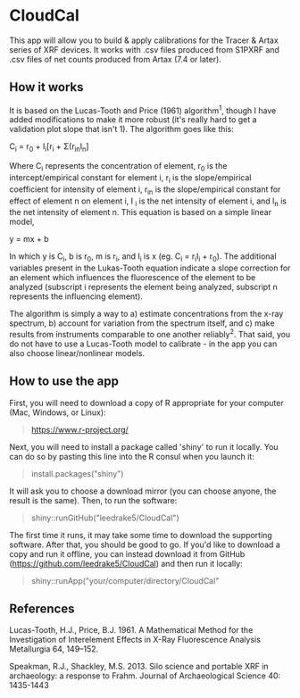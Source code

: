# CloudCal

This app will allow you to build & apply calibrations for the Tracer & Artax series of XRF devices. It works with .csv files produced from S1PXRF and .csv files of net counts produced from Artax (7.4 or later). 

## How it works
It is based on the Lucas-Tooth and Price (1961) algorithm<sup>1</sup>, though I have added modifications to make it more robust (it's really hard to get a validation plot slope that isn't 1). The algorithm goes like this:

C<sub>i</sub> = r<sub>0</sub> + I<sub>i</sub>[r<sub>i</sub> + Σ(r<sub>in</sub>I<sub>n</sub>]

Where C<sub>i</sub> represents the concentration of element, r<sub>0</sub> is the intercept/empirical constant for element i, r<sub>i</sub> is the slope/empirical coefficient for intensity of element i, r<sub>in</sub> is the slope/empirical constant for effect of element n on element i, I <sub>i</sub> is the net intensity of element i, and I<sub>n</sub> is the net intensity of element n. This equation is based on a simple linear model, 

y = mx + b

In which y is C<sub>i</sub>, b is r<sub>0</sub>, m is r<sub>i</sub>, and I<sub>i</sub> is x (eg. C<sub>i</sub> = r<sub>i</sub>I<sub>i</sub> + r<sub>0</sub>). The additional variables present in the Lukas-Tooth equation indicate a slope correction for an element which influences the fluorescence of the element to be analyzed (subscript i represents the element being analyzed, subscript n represents the influencing element). 

The algorithm is simply a way to a) estimate concentrations from the x-ray spectrum, b) account for variation from the spectrum itself, and c) make results from instruments comparable to one another reliably<sup>2</sup>. That said, you do not have to use a Lucas-Tooth model to calibrate - in the app you can also choose linear/nonlinear models. 


## How to use the app

First, you will need to download a copy of R appropriate for your computer (Mac, Windows, or Linux): 

>https://www.r-project.org/

Next, you will need to install a package called 'shiny' to run it locally. You can do so by pasting this line into the R consul when you launch it:

>install.packages("shiny")


It will ask you to choose a download mirror (you can choose anyone, the result is the same). Then, to run the software:

>shiny::runGitHub("leedrake5/CloudCal")

The first time it runs, it may take some time to download the supporting software. After that, you should be good to go. If you'd like to download a copy and run it offline, you can instead download it from GitHub (https://github.com/leedrake5/CloudCal) and then run it locally:

>shiny::runApp("your/computer/directory/CloudCal"


## References
Lucas-Tooth, H.J., Price, B.J. 1961. A Mathematical Method for the Investigation of Interelement Effects in X-Ray Fluorescence Analysis Metallurgia 64, 149–152.


Speakman, R.J., Shackley, M.S. 2013. Silo science and portable XRF in archaeology: a response to Frahm. Journal of Archaeological Science 40: 1435-1443


